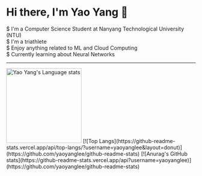# Hi there, I'm Yao Yang 👋

$ I'm a Computer Science Student at Nanyang Technological University (NTU) <br />
$ I'm a triathlete <br />
$ Enjoy anything related to ML and Cloud Computing <br />
$ Currently learning about Neural Networks <br />

-----
<img height=200 width=200 src="https://github-readme-stats-git-master-rstaa-rickstaa.vercel.app/api/top-langs/?username=yaoyanglee&layout=compact&langs_count=10&hide_border=1&role=OWNER,COLLABORATOR&theme=dark#gh-dark-mode-only" alt="Yao Yang's Language stats" />
</a>

<!-->[![Top Langs](https://github-readme-stats.vercel.app/api/top-langs/?username=yaoyanglee&layout=donut)](https://github.com/yaoyanglee/github-readme-stats)
[![Anurag's GitHub stats](https://github-readme-stats.vercel.app/api?username=yaoyanglee)](https://github.com/yaoyanglee/github-readme-stats)
<!--
**yaoyanglee/yaoyanglee** is a ✨ _special_ ✨ repository because its `README.md` (this file) appears on your GitHub profile.

Here are some ideas to get you started:

- 🔭 I’m currently working on ...
- 🌱 I’m currently learning ...
- 👯 I’m looking to collaborate on ...
- 🤔 I’m looking for help with ...
- 💬 Ask me about ...
- 📫 How to reach me: ...
- 😄 Pronouns: ...
- ⚡ Fun fact: ...
-->
